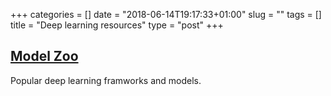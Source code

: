 +++
categories = []
date = "2018-06-14T19:17:33+01:00"
slug = ""
tags = []
title = "Deep learning resources"
type = "post"
+++

## [Model Zoo](https://modelzoo.co)

Popular deep learning framworks and models.